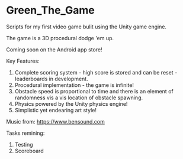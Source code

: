 # Green_The_Game
Scripts for my first video game bulit using the Unity game engine. 

The game is a 3D procedural dodge 'em up.

Coming soon on the Android app store!

Key Features:

1. Complete scoring system - high score is stored and can be reset - leaderboards in development.
2. Procedural implementation - the game is infinite!
3. Obstacle speed is proportional to time and there is an element of randomness vis a vis location of obstacle spawning.
4. Physics powered by the Unity physics engine!
5. Simplistic yet endearing art style!

Music from: https://www.bensound.com

Tasks remining:
1. Testing
2. Scoreboard

